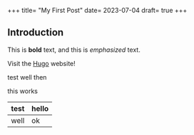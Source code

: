 +++
title= "My First Post"
date= 2023-07-04
draft= true
+++
## Introduction

This is **bold** text, and this is *emphasized* text.

Visit the [Hugo](https://gohugo.io) website!

test
well then


this works

| test | hello |
| ---- | ----- |
| well | ok |